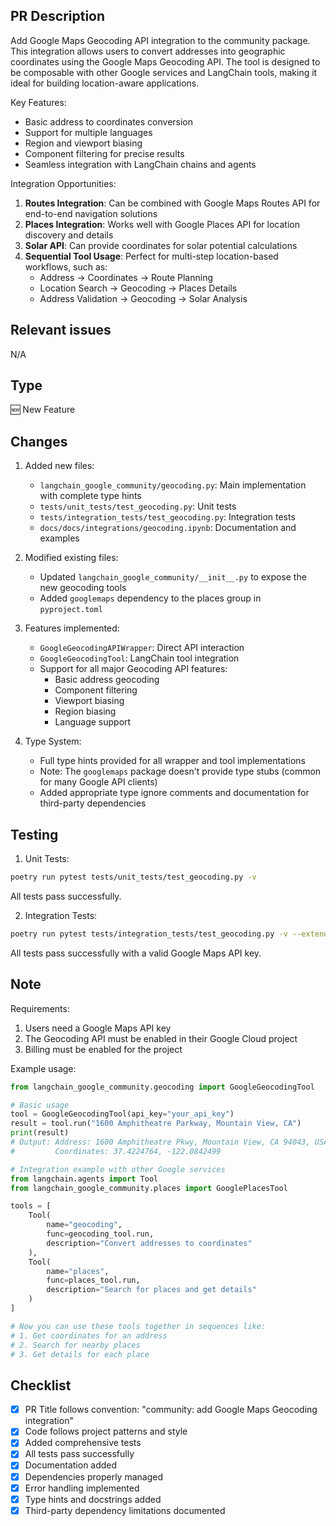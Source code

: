 ## PR Description

Add Google Maps Geocoding API integration to the community package. This integration allows users to convert addresses into geographic coordinates using the Google Maps Geocoding API. The tool is designed to be composable with other Google services and LangChain tools, making it ideal for building location-aware applications.

Key Features:
- Basic address to coordinates conversion
- Support for multiple languages
- Region and viewport biasing
- Component filtering for precise results
- Seamless integration with LangChain chains and agents

Integration Opportunities:
1. **Routes Integration**: Can be combined with Google Maps Routes API for end-to-end navigation solutions
2. **Places Integration**: Works well with Google Places API for location discovery and details
3. **Solar API**: Can provide coordinates for solar potential calculations
4. **Sequential Tool Usage**: Perfect for multi-step location-based workflows, such as:
   - Address → Coordinates → Route Planning
   - Location Search → Geocoding → Places Details
   - Address Validation → Geocoding → Solar Analysis

## Relevant issues

N/A

## Type

🆕 New Feature

## Changes

1. Added new files:
   - `langchain_google_community/geocoding.py`: Main implementation with complete type hints
   - `tests/unit_tests/test_geocoding.py`: Unit tests
   - `tests/integration_tests/test_geocoding.py`: Integration tests
   - `docs/docs/integrations/geocoding.ipynb`: Documentation and examples

2. Modified existing files:
   - Updated `langchain_google_community/__init__.py` to expose the new geocoding tools
   - Added `googlemaps` dependency to the places group in `pyproject.toml`

3. Features implemented:
   - `GoogleGeocodingAPIWrapper`: Direct API interaction
   - `GoogleGeocodingTool`: LangChain tool integration
   - Support for all major Geocoding API features:
     - Basic address geocoding
     - Component filtering
     - Viewport biasing
     - Region biasing
     - Language support

4. Type System:
   - Full type hints provided for all wrapper and tool implementations
   - Note: The `googlemaps` package doesn't provide type stubs (common for many Google API clients)
   - Added appropriate type ignore comments and documentation for third-party dependencies

## Testing

1. Unit Tests:
```bash
poetry run pytest tests/unit_tests/test_geocoding.py -v
```
All tests pass successfully.

2. Integration Tests:
```bash
poetry run pytest tests/integration_tests/test_geocoding.py -v --extended
```
All tests pass successfully with a valid Google Maps API key.

## Note

Requirements:
1. Users need a Google Maps API key
2. The Geocoding API must be enabled in their Google Cloud project
3. Billing must be enabled for the project

Example usage:
```python
from langchain_google_community.geocoding import GoogleGeocodingTool

# Basic usage
tool = GoogleGeocodingTool(api_key="your_api_key")
result = tool.run("1600 Amphitheatre Parkway, Mountain View, CA")
print(result)
# Output: Address: 1600 Amphitheatre Pkwy, Mountain View, CA 94043, USA
#         Coordinates: 37.4224764, -122.0842499

# Integration example with other Google services
from langchain.agents import Tool
from langchain_google_community.places import GooglePlacesTool

tools = [
    Tool(
        name="geocoding",
        func=geocoding_tool.run,
        description="Convert addresses to coordinates"
    ),
    Tool(
        name="places",
        func=places_tool.run,
        description="Search for places and get details"
    )
]

# Now you can use these tools together in sequences like:
# 1. Get coordinates for an address
# 2. Search for nearby places
# 3. Get details for each place
```

## Checklist

- [x] PR Title follows convention: "community: add Google Maps Geocoding integration"
- [x] Code follows project patterns and style
- [x] Added comprehensive tests
- [x] All tests pass successfully
- [x] Documentation added
- [x] Dependencies properly managed
- [x] Error handling implemented
- [x] Type hints and docstrings added
- [x] Third-party dependency limitations documented 